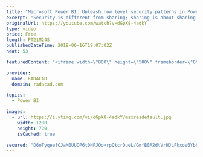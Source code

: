 ```yaml
---
title: "Microsoft Power BI: Unleash row level security patterns in Power BI - THR3015"
excerpt: "Security is different from sharing; sharing is about sharing the entire content with others—security is about authorizing different views of the content to others. In this session we go through many different Row Level Security patterns; Static Row Level Security, Dynamic Row Level Security, and many"
originalUrl: https://youtube.com/watch?v=dGpX8-4adkY
type: video
price: Free
length: PT21M24S
publishedDateTime: 2019-06-16T19:07:02Z
heat: 53

featuredContent: "<iframe width=\"800\" height=\"500\" frameborder=\"0\" src=\"https://www.youtube.com/embed/dGpX8-4adkY\" allow=\"accelerometer; autoplay; encrypted-media; gyroscope; picture-in-picture\" allowfullscreen></iframe>"

provider:
  name: RADACAD
  domain: radacad.com

topics:
  - Power BI

images:
  - url: https://i.ytimg.com/vi/dGpX8-4adkY/maxresdefault.jpg
    width: 1280
    height: 720
    isCached: true

secured: "D6oTyqeefCJaM0UUOP6t0NFJOo+rpQtcrDueL/GmfB0A2dtVrHJLFkxoV6Ybh2LTXpNGhsQ2iZYcg7uzC/dK4fV1f3Eb7owhoya3v/5lEoP7ttR4U54P2eVKQteDcBE0qgPSoN/LO6z4zDPlHZFE/F1I0Pc9K7pEELeorch5QpXmKTAGho1f7/BSM11nqXwmlCgBAc1B1E4DMka83HApAq78+RX6fCwFCQHQE9oj6ipFPP35xo4OkVXKfyY0nqPkjLWzadMslb5mbqbdGtY3GXmQOEGBwr2gLddVGIZoQpH8Y4mUnwBb1Luk6iIflfECgNUJbBliaOS+i28fQ/H4JOoETh0onVbme2v0NMLkgN57M7PZtKpVZR/crcDl4NU4YJfu1AhJkHI+OFfbOeCvUgSWdnlXtl/qSQRSkAPB9t8=;s5WXV+nDEtsQlvGS3UE0Iw=="
---
```


